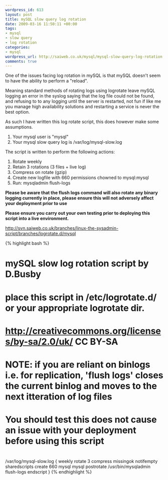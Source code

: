 ```yaml
--- 
wordpress_id: 613
layout: post
title: mySQL slow query log rotation
date: 2009-03-16 11:50:11 +00:00
tags: 
- mysql
- slow query
- log rotation
categories: 
- mysql
wordpress_url: http://saiweb.co.uk/mysql/mysql-slow-query-log-rotation
comments: true
---
```

One of the issues facing log rotation in mySQL is that mySQL doesn't seem to have the ability to perform a "reload".

Meaning standard methods of rotating logs using logrotate leave mySQL logging an error in the syslog saying that the log file could not be found, and refusing to to any logging until the server is restarted, not fun if like me you manage high availability solutions and restarting a service is never the best option.

As such I have written this log rotate script, this does however make some assumptions.

<ol>
	<li>Your mysql user is "mysql"</li>
	<li>Your mysql slow query log is /var/log/mysql-slow.log</li>
</ol>

The script is written to perform the following actions:

<ol>
	<li>Rotate weekly</li>
	<li>Retain 3 rotations (3 files + live log)</li>
	<li>Compress on rotate (gzip)</li>
	<li>Create new logfile with 660 permissions chowned to mysql:mysql</li>
	<li>Run: mysqladmin flush-logs</li>
</ol>

<strong>Please be aware that the flush logs command will also rotate any binary logging currently in place, please ensure this will not adversely affect your deployment prior to use </strong>

<strong>Please ensure you carry out your own testing prior to deploying this script into a live environment.</strong>

<a href="http://svn.saiweb.co.uk/branches/linux-the-sysadmin-script/branches/logrotate.d/mysql">http://svn.saiweb.co.uk/branches/linux-the-sysadmin-script/branches/logrotate.d/mysql</a>

{% highlight bash %}
#
# mySQL slow log rotation script by D.Busby
# place this script in /etc/logrotate.d/ or your appropriate logrotate dir.
# http://creativecommons.org/licenses/by-sa/2.0/uk/ CC BY-SA
#
# NOTE: if you are reliant on binlogs i.e. for replication, 'flush logs' closes the current binlog and moves to the next itteration of log files
# You should test this does not cause an issue with your deployment before using this script
# 
/var/log/mysql-slow.log {
	weekly
	rotate 3
	compress
	missingok
	notifempty
	sharedscripts
	create 660 mysql mysql
	postrotate
		/usr/bin/mysqladmin flush-logs
	endscript
}
{% endhighlight %}
